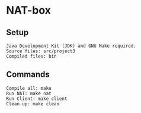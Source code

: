 # NAT-box
## Setup

    Java Development Kit (JDK) and GNU Make required.
    Source files: src/project3
    Compiled files: bin

## Commands

    Compile all: make
    Run NAT: make nat
    Run Client: make client
    Clean up: make clean
